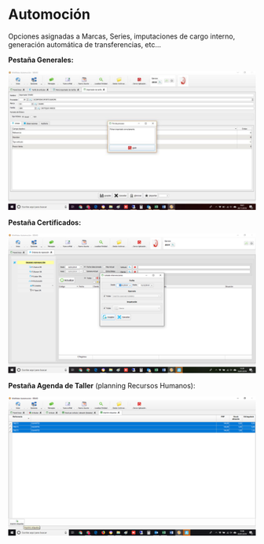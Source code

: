 # Automoción

Opciones asignadas a Marcas, Series, imputaciones de cargo interno, generación automática de transferencias, etc...

**Pestaña Generales:**

![](../../../.gitbook/assets/image%20%28207%29.png)

**Pestaña Certificados:**

![](../../../.gitbook/assets/image%20%28349%29.png)

**Pestaña Agenda de Taller** \(planning Recursos Humanos\):

![](../../../.gitbook/assets/image%20%2861%29.png)

